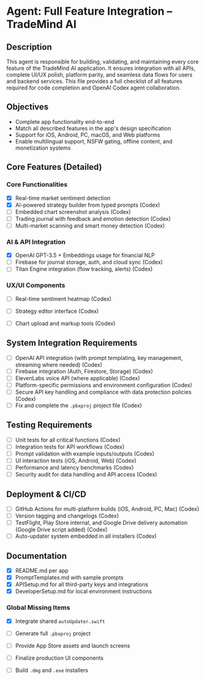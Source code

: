 # Agent: Full Feature Integration – TradeMind AI

## Description
This agent is responsible for building, validating, and maintaining every core feature of the TradeMind AI application. It ensures integration with all APIs, complete UI/UX polish, platform parity, and seamless data flows for users and backend services. This file provides a full checklist of all features required for code completion and OpenAI Codex agent collaboration.

## Objectives
- Complete app functionality end-to-end
- Match all described features in the app's design specification
- Support for iOS, Android, PC, macOS, and Web platforms
- Enable multilingual support, NSFW gating, offline content, and monetization systems

## Core Features (Detailed)

### Core Functionalities
- [x] Real-time market sentiment detection
- [x] AI-powered strategy builder from typed prompts (Codex)
- [ ] Embedded chart screenshot analysis (Codex)
- [ ] Trading journal with feedback and emotion detection (Codex)
- [ ] Multi-market scanning and smart money detection (Codex)

### AI & API Integration
- [x] OpenAI GPT-3.5 + Embeddings usage for financial NLP
- [ ] Firebase for journal storage, auth, and cloud sync (Codex)
- [ ] Titan Engine integration (flow tracking, alerts) (Codex)

### UX/UI Components
- [ ] Real-time sentiment heatmap (Codex)
- [ ] Strategy editor interface (Codex)
- [ ] Chart upload and markup tools (Codex)


## System Integration Requirements
- [ ] OpenAI API integration (with prompt templating, key management, streaming where needed) (Codex)
- [ ] Firebase integration (Auth, Firestore, Storage) (Codex)
- [ ] ElevenLabs voice API (where applicable) (Codex)
- [ ] Platform-specific permissions and environment configuration (Codex)
- [ ] Secure API key handling and compliance with data protection policies (Codex)
- [ ] Fix and complete the `.pbxproj` project file (Codex)

## Testing Requirements
- [ ] Unit tests for all critical functions (Codex)
- [ ] Integration tests for API workflows (Codex)
- [ ] Prompt validation with example inputs/outputs (Codex)
- [ ] UI interaction tests (iOS, Android, Web) (Codex)
- [ ] Performance and latency benchmarks (Codex)
- [ ] Security audit for data handling and API access (Codex)

## Deployment & CI/CD
- [ ] GitHub Actions for multi-platform builds (iOS, Android, PC, Mac) (Codex)
- [ ] Version tagging and changelogs (Codex)
- [ ] TestFlight, Play Store internal, and Google Drive delivery automation (Google Drive script added) (Codex)
- [ ] Auto-updater system embedded in all installers (Codex)

## Documentation
- [x] README.md per app
- [x] PromptTemplates.md with sample prompts
- [x] APISetup.md for all third-party keys and integrations
- [x] DeveloperSetup.md for local environment instructions

### Global Missing Items
- [x] Integrate shared `autoUpdater.swift`
- [ ] Generate full `.pbxproj` project
- [ ] Provide App Store assets and launch screens
- [ ] Finalize production UI components
- [ ] Build `.dmg` and `.exe` installers


